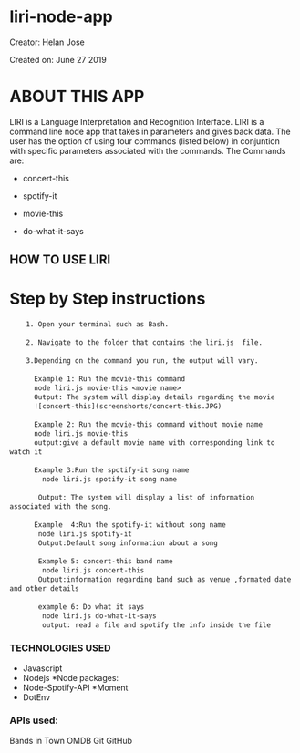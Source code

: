 # liri-node-app


Creator: Helan Jose

Created on: June 27 2019

# ABOUT THIS APP
LIRI is a Language Interpretation and Recognition Interface. LIRI is a command line node app that takes in parameters and gives back data. The user has the option of using four commands (listed below) in conjuntion with specific parameters associated with the commands. The Commands are:

* concert-this

* spotify-it

* movie-this

* do-what-it-says



## HOW TO USE LIRI
  
   # Step by Step instructions


        1. Open your terminal such as Bash.

        2. Navigate to the folder that contains the liri.js  file.

        3.Depending on the command you run, the output will vary.

          Example 1: Run the movie-this command
          node liri.js movie-this <movie name>
          Output: The system will display details regarding the movie
          ![concert-this](screenshorts/concert-this.JPG)
          
          Example 2: Run the movie-this command without movie name
          node liri.js movie-this 
          output:give a default movie name with corresponding link to watch it
          
          Example 3:Run the spotify-it song name
            node liri.js spotify-it song name
            
           Output: The system will display a list of information associated with the song.
           
          Example  4:Run the spotify-it without song name
           node liri.js spotify-it
           Output:Default song information about a song 
           
           Example 5: concert-this band name
            node liri.js concert-this
           Output:information regarding band such as venue ,formated date and other details
           
           example 6: Do what it says
            node liri.js do-what-it-says
            output: read a file and spotify the info inside the file
            
            
### TECHNOLOGIES USED
* Javascript
* Nodejs
*Node packages:
* Node-Spotify-API
*Moment
* DotEnv
### APIs used:
Bands in Town
OMDB
Git
GitHub         
         
         
          




